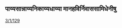 ## पाय्यसान्नाय्यनिकाय्यधाय्या मानहविर्निवाससामिधेनीषु 
 [3/1/129](https://ashtadhyayi.com/sutraani/3/1/129)